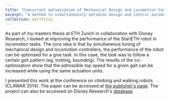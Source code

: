 ```yaml
---
title: "Comcurrent optimization of Mechanical Design and Locomotion Control"
excerpt: "A method to simultaneously optimize design and control parameters for legged robots<br/><img src='/images/projectImages/StarlETH_500x300.png'>"
collection: portfolio
---
```


As part of my masters thesis at ETH Zurich in collaboration with Disney Research, I looked at improving the performance of the Starl*ETH* robot in locomotion tasks. The core idea is that by simultaneous tuning of mechanical design and locomotion controllers, the performance of the robot can be optimised for a give task. In this case, the task was to follow a certain gait pattern (eg. trotting, bounding). The results of the co-optimisation show that the admissible top speed for a given gait can be increased while using the same actuation units.

I presented this work at the conference on climbing and walking robots (CLAWAR 2014). The paper can be accessed at [the publisher's page](https://doi.org/10.1142/9789814623353_0037). The project can also be accessed on Disney Research's [database](https://www.disneyresearch.com/publication/concurrent-optimization-of-mechanical-design-and-locomotion-control-of-a-legged-robot/)
